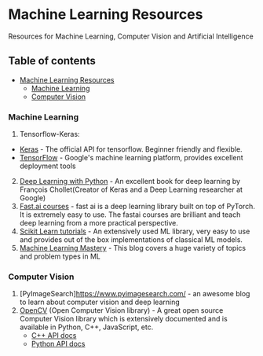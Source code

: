 # Machine Learning Resources

Resources for Machine Learning, Computer Vision and Artificial Intelligence

## Table of contents

- [Machine Learning Resources](#machine-learning-resources)
    - [Machine Learning](#machine-learning)
    - [Computer Vision](#computer-vision)

### Machine Learning

1. Tensorflow-Keras:
  - [Keras](https://keras.io/) - The official API for tensorflow. Beginner friendly and flexible.
  - [TensorFlow](https://www.tensorflow.org/tutorials) - Google's machine learning platform, provides excellent deployment tools  
2. [Deep Learning with Python](https://www.manning.com/books/deep-learning-with-python) - An excellent book for deep learning by François Chollet(Creator of Keras and a Deep Learning researcher at Google)
3. [Fast.ai courses](https://www.fast.ai/) - fast ai is a deep learning library built on top of PyTorch. It is extremely easy to use. The fastai courses are brilliant and teach deep learning from a more practical perspective.
4. [Scikit Learn tutorials](https://scikit-learn.org/stable/tutorial/index.html) - An extensively used ML library, very easy to use and provides out of the box implementations of classical ML models.
5. [Machine Learning Mastery](https://machinelearningmastery.com/) - This blog covers a huge variety of topics and problem types in ML

### Computer Vision

1. [PyImageSearch]https://www.pyimagesearch.com/ - an awesome blog to learn about computer vision and deep learning
2. [OpenCV](https://docs.opencv.org/4.3.0/) (Open Computer Vision library) - A great open source Computer Vision library which is extensively documented and is available in Python, C++, JavaScript, etc.
   - [C++ API docs](https://docs.opencv.org/4.3.0/d9/df8/tutorial_root.html)
   - [Python API docs](https://docs.opencv.org/4.3.0/d6/d00/tutorial_py_root.html)
